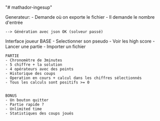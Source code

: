 "# mathador-ingesup" 


Generateur:
	- Demande où on  exporte le fichier
	- Il demande le nombre d'entrée

	--> Génération avec json OK (solveur passé)

Interface joueur
	BASE
	- Selectionner son pseudo
	- Voir les high score
	- Lancer une partie
	- Importer un fichier

	PARTIE
	- Chronomètre de 3minutes
	- 5 chiffre + la solution
	- 4 opérateurs avec des points
	- Historique des coups 
	- Operation en cours + calcul dans les chiffres sélectionnés
	- Tous les calculs sont positifs >= 0


	BONUS
	- Un bouton quitter
	- Partie rapide ?
	- Unlimited time
	- Statistiques des coups joués 
